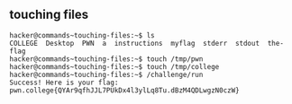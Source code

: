 ## touching files
    hacker@commands~touching-files:~$ ls
    COLLEGE  Desktop  PWN  a  instructions  myflag  stderr  stdout  the-flag
    hacker@commands~touching-files:~$ touch /tmp/pwn
    hacker@commands~touching-files:~$ touch /tmp/college
    hacker@commands~touching-files:~$ /challenge/run
    Success! Here is your flag:
    pwn.college{QYAr9qfhJJL7PUkDx4l3ylLq8Tu.dBzM4QDLwgzN0czW}